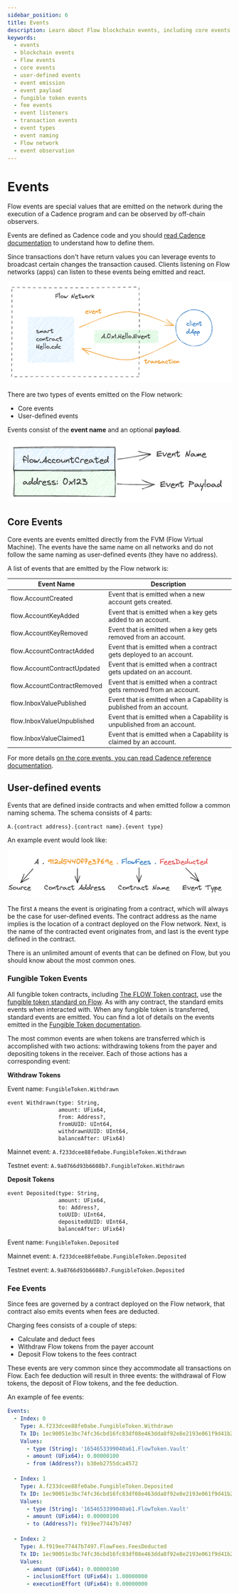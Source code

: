 ```yaml
---
sidebar_position: 6
title: Events
description: Learn about Flow blockchain events, including core events and user-defined events. Understand how events are emitted during transaction execution and how they can be observed by off-chain applications.
keywords:
  - events
  - blockchain events
  - Flow events
  - core events
  - user-defined events
  - event emission
  - event payload
  - fungible token events
  - fee events
  - event listeners
  - transaction events
  - event types
  - event naming
  - Flow network
  - event observation
---
```


# Events

Flow events are special values that are emitted on the network during the execution of a Cadence program and can be observed by off-chain observers.

Events are defined as Cadence code and you should [read Cadence documentation](https://cadence-lang.org/docs/language/events) to understand how to define them.

Since transactions don't have return values you can leverage events to broadcast certain changes the transaction caused. Clients listening on Flow networks (apps) can listen to these events being emitted and react.

![Screenshot 2023-08-18 at 14.09.33.png](_events_images/Screenshot_2023-08-18_at_14.09.33.png)

There are two types of events emitted on the Flow network:

- Core events
- User-defined events

Events consist of the **event name** and an optional **payload**.

![Screenshot 2023-08-18 at 13.59.01.png](_events_images/Screenshot_2023-08-18_at_13.59.01.png)

## Core Events

Core events are events emitted directly from the FVM (Flow Virtual Machine). The events have the same name on all networks and do not follow the same naming as user-defined events (they have no address).

A list of events that are emitted by the Flow network is:

| Event Name                  | Description                                                             |
| --------------------------- | ----------------------------------------------------------------------- |
| flow.AccountCreated         | Event that is emitted when a new account gets created.                  |
| flow.AccountKeyAdded        | Event that is emitted when a key gets added to an account.              |
| flow.AccountKeyRemoved      | Event that is emitted when a key gets removed from an account.          |
| flow.AccountContractAdded   | Event that is emitted when a contract gets deployed to an account.      |
| flow.AccountContractUpdated | Event that is emitted when a contract gets updated on an account.       |
| flow.AccountContractRemoved | Event that is emitted when a contract gets removed from an account.     |
| flow.InboxValuePublished    | Event that is emitted when a Capability is published from an account.   |
| flow.InboxValueUnpublished  | Event that is emitted when a Capability is unpublished from an account. |
| flow.InboxValueClaimed1     | Event that is emitted when a Capability is claimed by an account.       |

For more details [on the core events, you can read Cadence reference documentation](https://cadence-lang.org/docs/language/core-events).

## User-defined events

Events that are defined inside contracts and when emitted follow a common naming schema. The schema consists of 4 parts:

```cadence
A.{contract address}.{contract name}.{event type}
```

An example event would look like:

![Screenshot 2023-08-18 at 14.30.36.png](_events_images/Screenshot_2023-08-18_at_14.30.36.png)

The first `A` means the event is originating from a contract, which will always be the case for user-defined events. The contract address as the name implies is the location of a contract deployed on the Flow network. Next, is the name of the contracted event originates from, and last is the event type defined in the contract.

There is an unlimited amount of events that can be defined on Flow, but you should know about the most common ones.

### Fungible Token Events

All fungible token contracts, including [The FLOW Token contract](../../../build/cadence/core-contracts/03-flow-token.md),
use the [fungible token standard on Flow](../../../build/cadence/core-contracts/02-fungible-token.md).
As with any contract, the standard emits events when interacted with.
When any fungible token is transferred, standard events are emitted.
You can find a lot of details on the events emitted in the [Fungible Token documentation](../../../build/cadence/core-contracts/02-fungible-token.md).

The most common events are when tokens are transferred which is accomplished with two actions: withdrawing tokens from the payer and depositing tokens in the receiver. Each of those actions has a corresponding event:

**Withdraw Tokens**

Event name: `FungibleToken.Withdrawn`

```cadence
event Withdrawn(type: String,
                amount: UFix64,
                from: Address?,
                fromUUID: UInt64,
                withdrawnUUID: UInt64,
                balanceAfter: UFix64)
```

Mainnet event: `A.f233dcee88fe0abe.FungibleToken.Withdrawn`

Testnet event: `A.9a0766d93b6608b7.FungibleToken.Withdrawn`

**Deposit Tokens**

```cadence
event Deposited(type: String,
                amount: UFix64,
                to: Address?,
                toUUID: UInt64,
                depositedUUID: UInt64,
                balanceAfter: UFix64)
```

Event name: `FungibleToken.Deposited`

Mainnet event: `A.f233dcee88fe0abe.FungibleToken.Deposited`

Testnet event: `A.9a0766d93b6608b7.FungibleToken.Deposited`

### **Fee Events**

Since fees are governed by a contract deployed on the Flow network, that contract also emits events when fees are deducted.

Charging fees consists of a couple of steps:

- Calculate and deduct fees
- Withdraw Flow tokens from the payer account
- Deposit Flow tokens to the fees contract

These events are very common since they accommodate all transactions on Flow. Each fee deduction will result in three events: the withdrawal of Flow tokens, the deposit of Flow tokens, and the fee deduction.

An example of fee events:

```yml
Events:
  - Index: 0
    Type: A.f233dcee88fe0abe.FungibleToken.Withdrawn
    Tx ID: 1ec90051e3bc74fc36cbd16fc83df08e463dda8f92e8e2193e061f9d41b2ad92
    Values:
      - type (String): '1654653399040a61.FlowToken.Vault'
      - amount (UFix64): 0.00000100
      - from (Address?): b30eb2755dca4572

  - Index: 1
    Type: A.f233dcee88fe0abe.FungibleToken.Deposited
    Tx ID: 1ec90051e3bc74fc36cbd16fc83df08e463dda8f92e8e2193e061f9d41b2ad92
    Values:
      - type (String): '1654653399040a61.FlowToken.Vault'
      - amount (UFix64): 0.00000100
      - to (Address?): f919ee77447b7497

  - Index: 2
    Type: A.f919ee77447b7497.FlowFees.FeesDeducted
    Tx ID: 1ec90051e3bc74fc36cbd16fc83df08e463dda8f92e8e2193e061f9d41b2ad92
    Values:
      - amount (UFix64): 0.00000100
      - inclusionEffort (UFix64): 1.00000000
      - executionEffort (UFix64): 0.00000000
```
